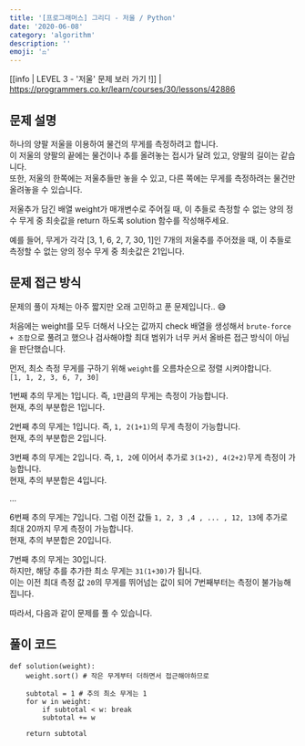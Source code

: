```yaml
---
title: '[프로그래머스] 그리디 - 저울 / Python'
date: '2020-06-08'
category: 'algorithm'
description: ''
emoji: '⚖️'
---
```


[[info | LEVEL 3 - '저울' 문제 보러 가기 !]]
| https://programmers.co.kr/learn/courses/30/lessons/42886

## 문제 설명

하나의 양팔 저울을 이용하여 물건의 무게를 측정하려고 합니다.  
이 저울의 양팔의 끝에는 물건이나 추를 올려놓는 접시가 달려 있고, 양팔의 길이는 같습니다.  
또한, 저울의 한쪽에는 저울추들만 놓을 수 있고, 다른 쪽에는 무게를 측정하려는 물건만 올려놓을 수 있습니다.

저울추가 담긴 배열 weight가 매개변수로 주어질 때, 이 추들로 측정할 수 없는 양의 정수 무게 중 최솟값을 return 하도록 solution 함수를 작성해주세요.

예를 들어, 무게가 각각 [3, 1, 6, 2, 7, 30, 1]인 7개의 저울추를 주어졌을 때, 이 추들로 측정할 수 없는 양의 정수 무게 중 최솟값은 21입니다.

## 문제 접근 방식

문제의 풀이 자체는 아주 짧지만 오래 고민하고 푼 문제입니다.. 😅

처음에는 weight를 모두 더해서 나오는 값까지 check 배열을 생성해서 `brute-force + 조합`으로 풀려고 했으나 검사해야할 최대 범위가 너무 커서 올바른 접근 방식이 아님을 판단했습니다.

먼저, 최소 측정 무게를 구하기 위해 `weight`를 오름차순으로 정렬 시켜야합니다.  
`[1, 1, 2, 3, 6, 7, 30]`

1번째 추의 무게는 1입니다. 즉, `1`만큼의 무게는 측정이 가능합니다.  
현재, 추의 부분합은 1입니다.

2번째 추의 무게는 1입니다. 즉, `1, 2(1+1)`의 무게 측정이 가능합니다.  
현재, 추의 부분합은 2입니다.

3번째 추의 무게는 2입니다. 즉, `1, 2`에 이어서 추가로 `3(1+2), 4(2+2)`무게 측정이 가능합니다.  
현재, 추의 부분합은 4입니다.

...

6번째 추의 무게는 7입니다. 그럼 이전 값들 `1, 2, 3 ,4 , ... , 12, 13`에 추가로 최대 20까지 무게 측정이 가능합니다.  
현재, 추의 부분합은 20입니다.

7번째 추의 무게는 30입니다.  
하지만, 해당 추를 추가한 최소 무게는 `31(1+30)`가 됩니다.  
이는 이전 최대 측정 값 `20`의 무게를 뛰어넘는 값이 되어 7번째부터는 측정이 불가능해집니다.

따라서, 다음과 같이 문제를 풀 수 있습니다.

## 풀이 코드

```python:title=Python
def solution(weight):
    weight.sort() # 작은 무게부터 더하면서 접근해야하므로

    subtotal = 1 # 추의 최소 무게는 1
    for w in weight:
        if subtotal < w: break
        subtotal += w

    return subtotal
```
